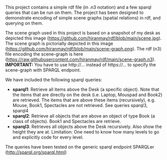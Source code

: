This project contains a simple rdf file (in .n3 notation) and a few sparql queries that can be run on them. The project has been designed to demonstrate encoding of simple scene graphs (spatial relations) in rdf, and querying on them. 

The scene graph used in this project is based on a snapshot of my desk as depicted this image (https://github.com/hiranmay/rdf/blob/main/scene.jpg). 
The scene graph is pictorially depicted in this image (https://github.com/hiranmay/rdf/blob/main/scene-graph.png).
The rdf (n3) file encoding the scene-graph is here (https://raw.githubusercontent.com/hiranmay/rdf/main/scene-graph.n3). 
  **IMPORTANT:** You have to use http://... instead of https://... to specify the scene-graph with SPARQL endpoint.

We have included the following sparql queries:
* **sparql1**: Retrieve all items above the Desk (a specific object). Note that the items that are directly on the desk (i.e. Laptop, Mouspad and Book2) are retrieved. The items that are above these items (recursively), e.g. Mouse, Book1, Spectacles are not retrieved. See queries sparql3, sparql4
*  **sparql2**: Retrieve all objects that are above an object of type Book (a class of objects). Book1 and Spectacles are retrieve.
*  **sparql3**: Retrieves all objects above the Desk recursively. Also show the height they are at. Limitation: One need to know how many levels to go and explicitly code for every level.


The queries have been tested on the generic sparql endpoint SPARQLer (http://sparql.org/sparql.html)
